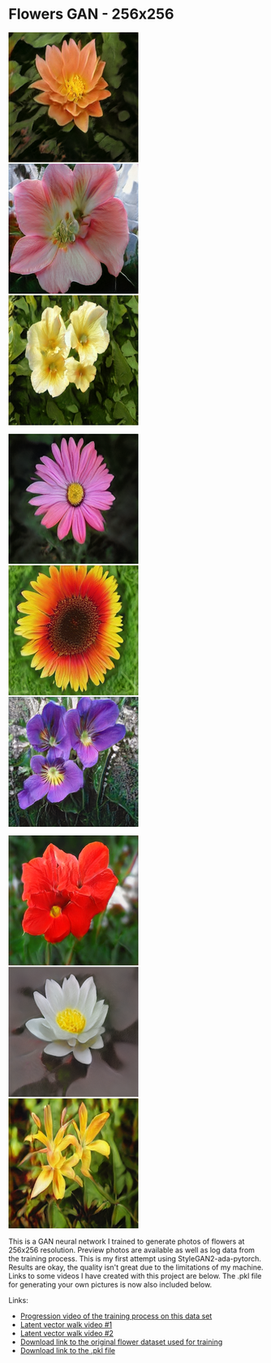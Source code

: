 # Flowers GAN - 256x256
 ![Test](https://github.com/ThisJustin-code/pretrained-gan-flowers-256/blob/master/preview/46589.png?raw=true)
 ![Test](https://github.com/ThisJustin-code/pretrained-gan-flowers-256/blob/master/preview/47716.png?raw=true)
 ![Test](https://github.com/ThisJustin-code/pretrained-gan-flowers-256/blob/master/preview/602.png?raw=true)
 
 ![Test](https://github.com/ThisJustin-code/pretrained-gan-flowers-256/blob/master/preview/800068.png?raw=true)
 ![Test](https://github.com/ThisJustin-code/pretrained-gan-flowers-256/blob/master/preview/801122.png?raw=true)
 ![Test](https://github.com/ThisJustin-code/pretrained-gan-flowers-256/blob/master/preview/801170.png?raw=true)
 
 ![Test](https://github.com/ThisJustin-code/pretrained-gan-flowers-256/blob/master/preview/801391.png?raw=true)
 ![Test](https://github.com/ThisJustin-code/pretrained-gan-flowers-256/blob/master/preview/801410.png?raw=true)
 ![Test](https://github.com/ThisJustin-code/pretrained-gan-flowers-256/blob/master/preview/801418.png?raw=true)

This is a GAN neural network I trained to generate photos of flowers at 256x256 resolution. Preview photos are available as well as log data from the training process. This is my first attempt using StyleGAN2-ada-pytorch. Results are okay, the quality isn't great due to the limitations of my machine. Links to some videos I have created with this project are below. The .pkl file for generating your own pictures is now also included below.

Links:

* [Progression video of the training process on this data set](https://youtu.be/a3q1ha45CkA)
* [Latent vector walk video #1](https://youtu.be/6bVgUGopSB4s)
* [Latent vector walk video #2](https://youtu.be/MUeTSqjseI8)
* [Download link to the original flower dataset used for training](https://www.robots.ox.ac.uk/~vgg/data/flowers/102/102flowers.tgz)
* [Download link to the .pkl file](https://github.com/ThisJustin-code/pretrained-gan-flowers-256/releases/download/v1.0/flowers-256-trained.pkl)

